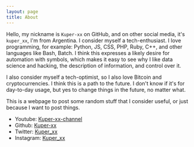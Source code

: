 ```yaml
---
layout: page
title: About
---
```


Hello, my nickname is `Kuper-xx` on GitHub, and on other social media, it's `kuper_xx`, I'm from Argentina. I consider myself a tech-enthusiast. I love programming, for example: Python, JS, CSS, PHP, Ruby, C++, and other languages like Bash, Batch. I think this expresses a likely desire for automation with symbols, which makes it easy to see why I like data science and hacking, the description of information, and control over it.

I also consider myself a tech-optimist, so I also love Bitcoin and cryptocurrencies. I think this is a path to the future. I don't know if it's for day-to-day usage, but yes to change things in the future, no matter what.

This is a webpage to post some random stuff that I consider useful, or just because I want to post things.

* Youtube: [Kuper-xx-channel](https://www.youtube.com/@Kuper-xx-channel)
* Github: [Kuper-xx](https://github.com/kuper-xx)
* Twitter: [Kuper_xx](https://x.com/kuper_xx)
* Instagram: [Kuper_xx](https://instagram.com/kuper_xx)